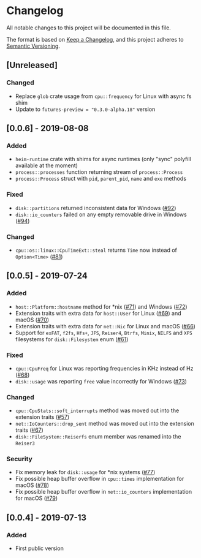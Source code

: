 # Changelog
All notable changes to this project will be documented in this file.

The format is based on [Keep a Changelog](https://keepachangelog.com/en/1.0.0/),
and this project adheres to [Semantic Versioning](https://semver.org/spec/v2.0.0.html).

## [Unreleased]

### Changed

- Replace `glob` crate usage from `cpu::frequency` for Linux with async fs shim
- Update to `futures-preview = "0.3.0-alpha.18"` version

## [0.0.6] - 2019-08-08

### Added

- `heim-runtime` crate with shims for async runtimes (only "sync" polyfill available at the moment)
- `process::processes` function returning stream of `process::Process`
- `process::Process` struct with `pid`, `parent_pid`, `name` and `exe` methods

### Fixed

- `disk::partitions` returned inconsistent data for Windows ([#92](https://github.com/heim-rs/heim/issues/92))
- `disk::io_counters` failed on any empty removable drive in Windows ([#94](https://github.com/heim-rs/heim/issues/94))

### Changed

- `cpu::os::linux::CpuTimeExt::steal` returns `Time` now instead of `Option<Time>` ([#81](https://github.com/heim-rs/heim/issues/81))

## [0.0.5] - 2019-07-24

### Added

- `host::Platform::hostname` method for *nix ([#71](https://github.com/heim-rs/heim/issues/71)) and Windows ([#72](https://github.com/heim-rs/heim/issues/72))
- Extension traits with extra data for `host::User` for Linux ([#69](https://github.com/heim-rs/heim/issues/69)) and macOS ([#70](https://github.com/heim-rs/heim/issues/70))
- Extension traits with extra data for `net::Nic` for Linux and macOS ([#66](https://github.com/heim-rs/heim/issues/66))
- Support for `exFAT`, `f2fs`, `Hfs+`, `JFS`, `Reiser4`, `Btrfs`, `Minix`, `NILFS` and `XFS` filesystems for `disk::Filesystem` enum ([#61](https://github.com/heim-rs/heim/issues/61))

### Fixed

- `cpu::CpuFreq` for Linux was reporting frequencies in KHz instead of Hz ([#68](https://github.com/heim-rs/heim/issues/68))
- `disk::usage` was reporting `free` value incorrectly for Windows ([#73](https://github.com/heim-rs/heim/issues/73))

### Changed

- `cpu::CpuStats::soft_interrupts` method was moved out into the extension traits ([#57](https://github.com/heim-rs/heim/issues/57))
- `net::IoCounters::drop_sent` method was moved out into the extension traits ([#67](https://github.com/heim-rs/heim/issues/67))
- `disk::FileSystem::Reiserfs` enum member was renamed into the `Reiser3`

### Security

- Fix memory leak for `disk::usage` for *nix systems ([#77](https://github.com/heim-rs/heim/issues/77))
- Fix possible heap buffer overflow in `cpu::times` implementation for macOS ([#78](https://github.com/heim-rs/heim/issues/78))
- Fix possible heap buffer overflow in `net::io_counters` implementation for macOS ([#79](https://github.com/heim-rs/heim/issues/79))

## [0.0.4] - 2019-07-13

### Added

- First public version
